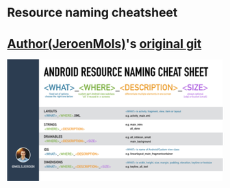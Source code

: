 # Resource naming cheatsheet

# [Author(JeroenMols)](https://github.com/JeroenMols)'s [original git](https://github.com/JeroenMols/ResourceNamingExample)
![CheatSheet](resourcenaming_cheatsheet.png)
